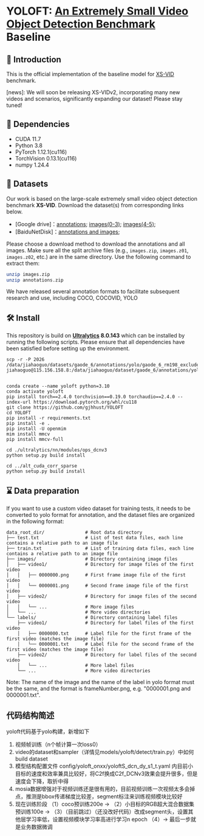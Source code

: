 # YOLOFT: [An Extremely Small Video Object Detection Benchmark](https://gjhhust.github.io/XS-VID/) Baseline

## :loudspeaker: Introduction
This is the official implementation of the baseline model for [XS-VID](https://gjhhust.github.io/XS-VID/) benchmark.

[news]: We will soon be releasing XS-VIDv2, incorporating many new videos and scenarios, significantly expanding our dataset! Please stay tuned!

## :ferris_wheel: Dependencies
 - CUDA 11.7
 - Python 3.8
 - PyTorch 1.12.1(cu116)
 - TorchVision 0.13.1(cu116)
 - numpy 1.24.4

## :open_file_folder: Datasets
Our work is based on the large-scale extremely small video object detection benchmark **XS-VID**. Download the dataset(s) from corresponding links below.
- [Google drive]：[annotations](https://drive.google.com/file/d/1-MF_H6OnLL-6ZAHwmwTOdxIeKY9zqGO9/view?usp=sharing); [images(0-3)](https://drive.google.com/drive/folders/1EGTIWLCLUAlKfbq7KEeHqXL8PAyKHNQ_?usp=sharing); [images(4-5)](https://drive.google.com/drive/folders/1m7YL3XVDjmiiVEy_rY4gVr0tJxnn8e0Y?usp=sharing);
- [BaiduNetDisk]：[annotations and images](https://pan.baidu.com/s/1VXle03mUYpKtmp3xj6C4dA?pwd=yp5g);

Please choose a download method to download the annotations and all images. Make sure all the split archive files (e.g., `images.zip`, `images.z01`, `images.z02`, etc.) are in the same directory. Use the following command to extract them:

```bash
unzip images.zip
unzip annotations.zip
```
We have released several annotation formats to facilitate subsequent research and use, including COCO, COCOVID, YOLO

## 🛠️ Install
This repository is build on **[Ultralytics](https://github.com/ultralytics/ultralytics) 8.0.143**  which can be installed by running the following scripts. Please ensure that all dependencies have been satisfied before setting up the environment.
```
scp -r -P 2026 /data/jiahaoguo/datasets/gaode_6/annotations/yolo/gaode_6_rm198_exclude14569*  jiahaoguo@115.156.158.8:/data/jiahaoguo/dataset/gaode_6/annotations/yolo/


conda create --name yoloft python=3.10
conda activate yoloft
pip install torch==2.4.0 torchvision==0.19.0 torchaudio==2.4.0 --index-url https://download.pytorch.org/whl/cu118
git clone https://github.com/gjhhust/YOLOFT
cd YOLOFT
pip install -r requirements.txt 
pip install -e .
pip install -U openmim
mim install mmcv
pip install mmcv-full

cd ./ultralytics/nn/modules/ops_dcnv3
python setup.py build install

cd ../alt_cuda_corr_sparse
python setup.py build install
```

## :hourglass: Data preparation

If you want to use a custom video dataset for training tests, it needs to be converted to yolo format for annotation, and the dataset files are organized in the following format:

```
data_root_dir/               # Root data directory
├── test.txt                 # List of test data files, each line contains a relative path to an image file
├── train.txt                # List of training data files, each line contains a relative path to an image file
├── images/                  # Directory containing image files
│   ├── video1/              # Directory for image files of the first video
│   │   ├── 0000000.png      # First frame image file of the first video
│   │   └── 0000001.png      # Second frame image file of the first video
│   ├── video2/              # Directory for image files of the second video
│   │   └── ...              # More image files
│   └── ...                  # More video directories
└── labels/                  # Directory containing label files
    ├── video1/              # Directory for label files of the first video
    │   ├── 0000000.txt      # Label file for the first frame of the first video (matches the image file)
    │   └── 0000001.txt      # Label file for the second frame of the first video (matches the image file)
    ├── video2/              # Directory for label files of the second video
    │   └── ...              # More label files
    └── ...                  # More video directories
```


Note: The name of the image and the name of the label in yolo format must be the same, and the format is frameNumber.png, e.g. "0000001.png and 0000001.txt".


## 代码结构简述
yoloft代码基于yolo构建，新增如下
1. 视频帧训练（n个帧计算一次loss0）
2. video的dataset和sampler（详情见models/yoloft/detect/train.py）中如何build dataset
3. 模型结构配置文件 config/yoloft_onxx/yoloftS_dcn_dy_s1_t.yaml 内目前小目标的速度和效率兼具比较好，将C2f换成C2f_DCNv3效果会提升很多，但是速度会下降，取折中得
4. mosia数据增强对于视频训练还是很有用的，目前视频训练一次视频太多会掉点，推测是bbox传递梯度比较差，segment标注来训练视频模块比较好
5. 现在训练阶段 （1）coco预训练200e -> 
              （2）小目标的RGB超大混合数据集预训练100e -> 
              （3）（目前跳过）（还没改好代码）改成segment头，设置其他层学习率低，设置视频模块学习率高进行学习n epoch
              （4）-> 最后一步就是业务数据微调